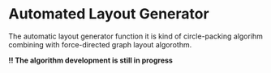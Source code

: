 # Automated Layout Generator

The automatic layout generator function it is kind of circle-packing algorihm combining with force-directed graph layout algorothm. 

**!! The algorithm development is still in progress**

